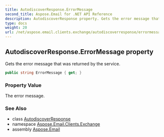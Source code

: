 ```yaml
---
title: AutodiscoverResponse.ErrorMessage
second_title: Aspose.Email for .NET API Reference
description: AutodiscoverResponse property. Gets the error message that was returned by the service
type: docs
weight: 20
url: /net/aspose.email.clients.exchange/autodiscoverresponse/errormessage/
---
```

## AutodiscoverResponse.ErrorMessage property

Gets the error message that was returned by the service.

```csharp
public string ErrorMessage { get; }
```

### Property Value

The error message.

### See Also

* class [AutodiscoverResponse](../)
* namespace [Aspose.Email.Clients.Exchange](../../autodiscoverresponse/)
* assembly [Aspose.Email](../../../)


